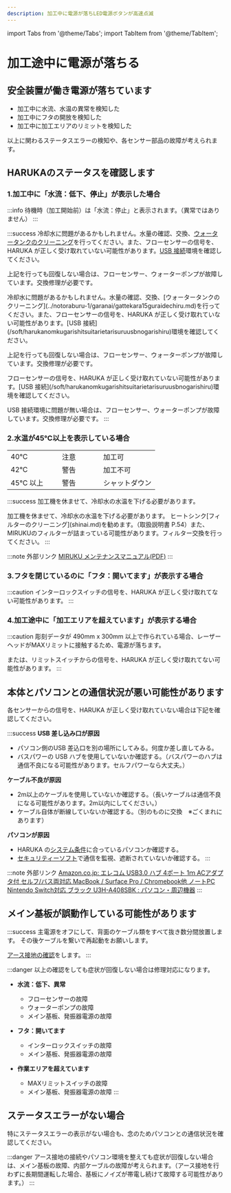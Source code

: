 ```yaml
---
description: 加工中に電源が落ちLED電源ボタンが高速点滅
---
```


import Tabs from '@theme/Tabs';
import TabItem from '@theme/TabItem';

# 加工途中に電源が落ちる

## **安全装置が働き電源が落ちています**

* 加工中に水流、水温の異常を検知した
* 加工中にフタの開放を検知した
* 加工中に加工エリアのリミットを検知した

以上に関わるステータスエラーの検知や、各センサー部品の故障が考えられます。

## HARUKAのステータスを確認します

### **1.加工中に「水流：低下、停止」が表示した場合**

:::info
待機時（加工開始前）は「水流：停止」と表示されます。（異常ではありません）
:::

:::success
<Tabs>
<TabItem value="HAJIME" label="HAJIME">
冷却水に問題があるかもしれません。水量の確認、交換、[ウォータータンクのクリーニング](/docs/process/notoraburu-1/garanai/gattekara15guraidechiru)を行ってください。また、フローセンサーの信号を、HARUKA が正しく受け取れていない可能性があります。[USB 接続](/soft/harukanomkugarishitsuitarietarisuruusbnogarishiru)環境を確認してください。

上記を行っても回復しない場合は、フローセンサー、ウォーターポンプが故障しています。交換修理が必要です。
</TabItem>

<TabItem value="HAJIME CL1" label="HAJIME CL1">
冷却水に問題があるかもしれません。水量の確認、交換、[ウォータータンクのクリーニング](../notoraburu-1/garanai/gattekara15guraidechiru.md)を行ってください。また、フローセンサーの信号を、HARUKA が正しく受け取れていない可能性があります。[USB 接続](/soft/harukanomkugarishitsuitarietarisuruusbnogarishiru)環境を確認してください。

上記を行っても回復しない場合は、フローセンサー、ウォーターポンプが故障しています。交換修理が必要です。
</TabItem>

<TabItem value="HAJIME CL1 PLUS" label="HAJIME CL1 PLUS">
フローセンサーの信号を、HARUKA が正しく受け取れていない可能性があります。[USB 接続](/soft/harukanomkugarishitsuitarietarisuruusbnogarishiru)環境を確認してください。

USB 接続環境に問題が無い場合は、フローセンサー、ウォーターポンプが故障しています。交換修理が必要です。
</TabItem>
</Tabs>
:::

### **2.水温が45℃以上を表示している場合**

|         |       |         |
| ------- | ----- | ------- |
| 40℃　　　　 | 注意　　　 | 加工可     |
| 42℃     | 警告    | 加工不可    |
| 45℃ 以上  | 警告    | シャットダウン |

:::success
<Tabs>
<TabItem value="HAJIME" label="HAJIME">
加工機を休ませて、冷却水の水温を下げる必要があります。
</TabItem>

<TabItem value="HAJIME CL1" label="HAJIME CL1">
加工機を休ませて、冷却水の水温を下げる必要があります。
</TabItem>

<TabItem value="HAJIME CL1 PLUS" label="HAJIME CL1 PLUS">
ヒートシンク[フィルターのクリーニング](shinai.md)を勧めます。（取扱説明書 P.54）また、MIRUKUのフィルターが詰まっている可能性があります。フィルター交換を行ってください。
</TabItem>
</Tabs>
:::

:::note 外部リンク
[MIRUKU メンテナンスマニュアル(PDF)](https://www.oh-laser.com/files/miruku_maintenance.pdf) 
:::

### **3.フタを閉じているのに「フタ：開いてます」が表示する場合**

:::caution
インターロックスイッチの信号を、HARUKA が正しく受け取れてない可能性があります。
:::

### **4.加工途中に「加工エリアを超えています」が表示する場合**

:::caution
彫刻データが 490mm x 300mm 以上で作られている場合、レーザーヘッドがMAXリミットに接触するため、電源が落ちます。

または、リミットスイッチからの信号を、HARUKA が正しく受け取れてない可能性があります。
:::

## 本体とパソコンとの通信状況が悪い可能性があります

各センサーからの信号を、HARUKA が正しく受け取れていない場合は下記を確認してください。

:::success
**USB 差し込み口が原因**

* パソコン側のUSB 差込口を別の場所にしてみる。何度か差し直してみる。
* バスパワーの USB ハブを使用していないか確認する。（バスパワーのハブは通信不良になる可能性があります。セルフパワーなら大丈夫。）

**ケーブル不良が原因**

* 2m以上のケーブルを使用していないか確認する。（長いケーブルは通信不良になる可能性があります。2m以内にしてください。）
* ケーブル自体が断線していないか確認する。（別のものに交換　※ごくまれにあります）

**パソコンが原因**

* HARUKA の[システム条件](../../kihonsousa/pcshisutemuno.md)に合っているパソコンか確認する。
* [セキュリティーソフト](../../sofutoniyorutoraburu/harukaganishinai/sekyuritsofutono.md)で通信を監視、遮断されていないか確認する。
:::

:::note 外部リンク
[Amazon.co.jp: エレコム USB3.0 ハブ 4ポート 1ｍ ACアダプタ付 セルフ/バス両対応 MacBook / Surface Pro / Chromebook他 ノートPC Nintendo Switch対応 ブラック U3H-A408SBK : パソコン・周辺機器](https://www.amazon.co.jp/dp/B00KKJJCXC/?coliid=I9R7OGQUCPEL4&colid=2P27YP4M43BSD&psc=1) 
:::

## メイン基板が誤動作している可能性があります

:::success
主電源をオフにして、背面のケーブル類をすべて抜き数分間放置します。 その後ケーブルを繋いで再起動をお願いします。

[アース接地の確認](../../kihonsousa/suno.md)をします。
:::

:::danger
以上の確認をしても症状が回復しない場合は修理対応になります。

*   **水流：低下、異常**

    * フローセンサーの故障
    * ウォーターポンプの故障
    * メイン基板、発振器電源の故障


*   **フタ：開いてます**

    * インターロックスイッチの故障
    * メイン基板、発振器電源の故障


* **作業エリアを超えています**
  * MAXリミットスイッチの故障
  * メイン基板、発振器電源の故障
:::

## ステータスエラーがない場合

特にステータスエラーの表示がない場合も、念のためパソコンとの通信状況を確認してください。

:::danger
アース接地の接続やパソコン環境を整えても症状が回復しない場合は、メイン基板の故障、内部ケーブルの故障が考えられます。（アース接地を行わずに長期間運転した場合、基板にノイズが帯電し続けて故障する可能性があります。）
:::
